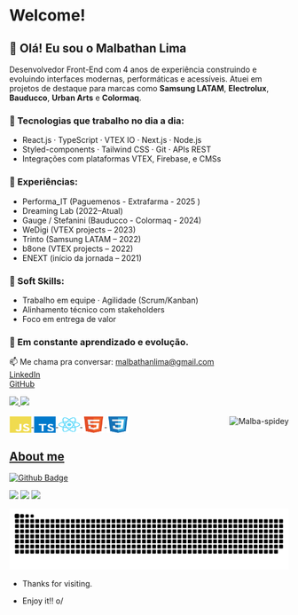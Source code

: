 # Welcome!

## 👋 Olá! Eu sou o Malbathan Lima

Desenvolvedor Front-End com 4 anos de experiência construindo e evoluindo interfaces modernas, performáticas e acessíveis. Atuei em projetos de destaque para marcas como **Samsung LATAM**, **Electrolux**, **Bauducco**, **Urban Arts** e **Colormaq**.

### 🚀 Tecnologias que trabalho no dia a dia:
- React.js · TypeScript · VTEX IO · Next.js · Node.js
- Styled-components · Tailwind CSS · Git · APIs REST
- Integrações com plataformas VTEX, Firebase, e CMSs

### 💼 Experiências:
- Performa_IT (Paguemenos - Extrafarma - 2025 )
- Dreaming Lab (2022–Atual)
- Gauge / Stefanini (Bauducco - Colormaq - 2024)
- WeDigi (VTEX projects – 2023)
- Trinto (Samsung LATAM – 2022)
- b8one (VTEX projects – 2022)
- ENEXT (início da jornada – 2021)

### 📌 Soft Skills:
- Trabalho em equipe · Agilidade (Scrum/Kanban)
- Alinhamento técnico com stakeholders
- Foco em entrega de valor

### 🌱 Em constante aprendizado e evolução.

📫 Me chama pra conversar:
[malbathanlima@gmail.com](mailto:malbathanlima@gmail.com)  
[LinkedIn](https://www.linkedin.com/in/seu-perfil)  
[GitHub](https://github.com/malbathanlima)



 <div>
  <a href="https://github.com/malbathan">
  <img height="180em" src="https://github-readme-stats.vercel.app/api?username=malbathan&show_icons=true&theme=dracula&include_all_commits=true&count_private=true"/>
  <img height="180em" src="https://github-readme-stats.vercel.app/api/top-langs/?username=malbathan&layout=compact&langs_count=16&theme=dracula"/>
</div>
<div style="display: inline_block"><br>
  <img align="center" alt="Malba-Js" height="30" width="40" src="https://raw.githubusercontent.com/devicons/devicon/master/icons/javascript/javascript-plain.svg">
  <img align="center" alt="Malba-Ts" height="30" width="40" src="https://raw.githubusercontent.com/devicons/devicon/master/icons/typescript/typescript-plain.svg">
  <img align="center" alt="Malba-React" height="30" width="40" src="https://raw.githubusercontent.com/devicons/devicon/master/icons/react/react-original.svg">
  <img align="center" alt="Malba-HTML" height="30" width="40" src="https://raw.githubusercontent.com/devicons/devicon/master/icons/html5/html5-original.svg">
  <img align="center" alt="Malba-CSS" height="30" width="40" src="https://raw.githubusercontent.com/devicons/devicon/master/icons/css3/css3-original.svg">
  <img align="right" alt="Malba-spidey" src="https://media1.tenor.com/images/ed721ae458157b0b8f92aab2a3b42ed9/tenor.gif?itemid=15063866">
</div>

## About me

[![Github Badge](https://img.shields.io/badge/-Github-000?style=flat-square&logo=Github&logoColor=white&link=LINK_GIT)](https://github.com/Malbathan)
<div> 
  <a href="https://instagram.com/malbathan_" target="_blank"><img src="https://img.shields.io/badge/-Instagram-%23E4405F?style=for-the-badge&logo=instagram&logoColor=white" target="_blank"></a>
  <a href = "mailto: malbathanlima@gmail.com"><img src="https://img.shields.io/badge/-Gmail-%23333?style=for-the-badge&logo=gmail&logoColor=white" target="_blank"></a>
  <a href="https://www.linkedin.com/in/malbathan-lima" target="_blank"><img src="https://img.shields.io/badge/-LinkedIn-%230077B5?style=for-the-badge&logo=linkedin&logoColor=white" target="_blank"></a> 


![Snake animation](https://github.com/Malbathan/Malbathan/blob/output/github-contribution-grid-snake.svg)

- Thanks for visiting.

- Enjoy it!! o/
